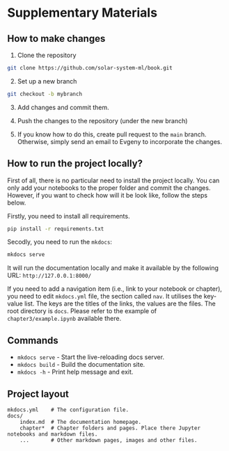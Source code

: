 # Supplementary Materials

## How to make changes

1. Clone the repository

```bash
git clone https://github.com/solar-system-ml/book.git
```

2. Set up a new branch

```bash
git checkout -b mybranch
```

3. Add changes and commit them.

4. Push the changes to the repository (under the new branch)

5. If you know how to do this, create pull request to the `main` branch. Otherwise, simply send an email to Evgeny to incorporate the changes.

## How to run the project locally?

First of all, there is no particular need to install the project locally. You can only add your notebooks to the proper folder and commit the changes. However, if you want to check how will it be look like, follow the steps below.

Firstly, you need to install all requirements.

```bash
pip install -r requirements.txt
```

Secodly, you need to run the `mkdocs`:

```bash
mkdocs serve
```

It will run the documentation locally and make it available by the following URL: `http://127.0.0.1:8000/`

If you need to add a navigation item (i.e., link to your notebook or chapter), you need to edit `mkdocs.yml` file, the section called `nav`. It utilises the key-value list. The keys are the titles of the links, the values are the files. The root directory is `docs`. Please refer to the example of `chapter3/example.ipynb` available there.

## Commands

-   `mkdocs serve` - Start the live-reloading docs server.
-   `mkdocs build` - Build the documentation site.
-   `mkdocs -h` - Print help message and exit.

## Project layout

    mkdocs.yml    # The configuration file.
    docs/
        index.md  # The documentation homepage.
        chapter*  # Chapter folders and pages. Place there Jupyter notebooks and markdown files.
        ...       # Other markdown pages, images and other files.
